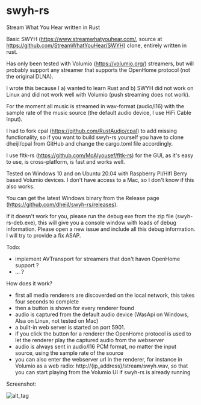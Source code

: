 # swyh-rs

Stream What You Hear written in Rust

Basic SWYH (https://www.streamwhatyouhear.com/, source at https://github.com/StreamWhatYouHear/SWYH) clone, entirely written in rust.

Has only been tested with Volumio (https://volumio.org/) streamers, but will probably support any streamer that supports the OpenHome protocol (not the original DLNA).

I wrote this because I a) wanted to learn Rust and b) SWYH did not work on Linux and did not work well with Volumio (push streaming does not work).

For the moment all music is streamed in wav-format (audio/l16) with the sample rate of the music source (the default audio device, I use HiFi Cable Input).

I had to fork cpal (https://github.com/RustAudio/cpal) to add missing functionality, so if you want to build swyh-rs yourself you have to clone dheijl/cpal from GitHub and change the cargo.toml file accordingly.

I use fltk-rs (https://github.com/MoAlyousef/fltk-rs) for the GUI, as it's easy to use, is cross-platform, is fast and works well.

Tested on Windows 10 and on Ubuntu 20.04 with Raspberry Pi/HifI Berry based Volumio devices. I don't have access to a Mac, so I don't know if this also works.

You can get the latest Windows binary from the Release page (https://github.com/dheijl/swyh-rs/releases).

If it doesn't work for you, please run the debug exe from the zip file (swyh-rs-deb.exe), this will give you a console window with loads of debug information.  Please open a new issue and include all this debug information. I will try to provide a fix ASAP.

Todo: 

- implement AVTransport for streamers that don't haven OpenHome support ?
- ... ?

How does it work?

- first all media renderers are discoverded on the local network, this takes four seconds to complete
- then a button is shown for every renderer found
- audio is captured from the default audio device (WasApi on Windows, Alsa on Linux, not tested on Mac)
- a built-in web server is started on port 5901. 
- if you click the button for a renderer the OpenHome protocol is used to let the renderer play the captured audio from the webserver
- audio is always sent in audio/l16 PCM format, no matter the input source, using the sample rate of the source
-  you can also enter the webserver url in the renderer, for instance in Volumio as a web radio: http://{ip_address}/stream/swyh.wav, so that you can start playing from the Volumio UI if swyh-rs is already running

Screenshot:

![alt_tag](https://user-images.githubusercontent.com/2384545/94679970-461c5c80-0321-11eb-8b70-ac34679f9cb3.PNG)
